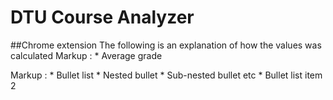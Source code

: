 # DTU Course Analyzer

##Chrome extension
The following is an explanation of how the values was calculated
Markup : * Average grade


Markup : * Bullet list
         * Nested bullet
         * Sub-nested bullet etc
         * Bullet list item 2

